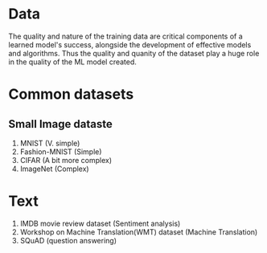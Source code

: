 # Data
The quality and nature of the training data are critical components of a learned model's success, alongside the development of effective models and algorithms. Thus the quality and quanity of the dataset play a huge role in the quality of the ML model created.

# Common datasets

## Small Image dataste
1. MNIST (V. simple)
2. Fashion-MNIST (Simple)
3. CIFAR (A bit more complex)
4. ImageNet (Complex)

# Text
1. IMDB movie review dataset (Sentiment analysis)
2. Workshop on Machine Translation(WMT) dataset (Machine Translation)
3. SQuAD (question answering)